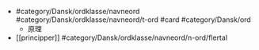 - #category/Dansk/ordklasse/navneord #category/Dansk/ordklasse/navneord/t-ord #card #category/Dansk/ord
	- 原理
- [[principper]] #category/Dansk/ordklasse/navneord/n-ord/flertal